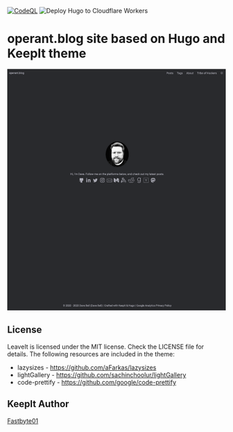 [![CodeQL](https://github.com/0xOperant/operant.blog/actions/workflows/codeql-analysis.yml/badge.svg)](https://github.com/0xOperant/operant.blog/actions/workflows/codeql-analysis.yml)
![Deploy Hugo to Cloudflare Workers](https://github.com/0xOperant/operant.blog/workflows/Deploy%20Hugo%20to%20Cloudflare%20Workers/badge.svg?branch=master&event=push)

# operant.blog site based on Hugo and KeepIt theme

![operant.blog](https://github.com/0xOperant/operant.blog/blob/master/static/images/screenshot.png)


## License
LeaveIt is licensed under the MIT license. Check the LICENSE file for details.
The following resources are included in the theme:

* lazysizes - https://github.com/aFarkas/lazysizes
* lightGallery - https://github.com/sachinchoolur/lightGallery
* code-prettify - https://github.com/google/code-prettify

## KeepIt Author
[Fastbyte01](https://github.com/Fastbyte01)
